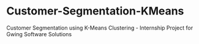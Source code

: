 # Customer-Segmentation-KMeans
Customer Segmentation using K-Means Clustering - Internship Project for Gwing Software Solutions
